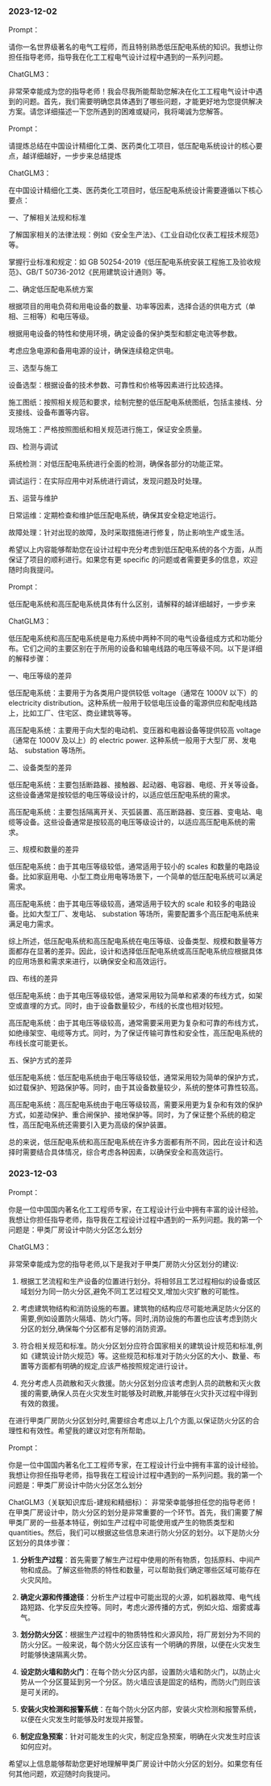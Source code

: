 ### 2023-12-02

Prompt：

请你一名世界级著名的电气工程师，而且特别熟悉低压配电系统的知识。我想让你担任指导老师，指导我在化工工程电气设计过程中遇到的一系列问题。

ChatGLM3：

非常荣幸能成为您的指导老师！我会尽我所能帮助您解决在化工工程电气设计中遇到的问题。首先，我们需要明确您具体遇到了哪些问题，才能更好地为您提供解决方案。请您详细描述一下您所遇到的困难或疑问，我将竭诚为您解答。

Prompt：

请提炼总结在中国设计精细化工类、医药类化工项目，低压配电系统设计的核心要点，越详细越好，一步步来总结提炼

ChatGLM3：

在中国设计精细化工类、医药类化工项目时，低压配电系统设计需要遵循以下核心要点：

一、了解相关法规和标准

了解国家相关的法律法规：例如《安全生产法》、《工业自动化仪表工程技术规范》等。

掌握行业标准和规定：如 GB 50254-2019《低压配电系统安装工程施工及验收规范》、GB/T 50736-2012《民用建筑设计通则》等。

二、确定低压配电系统方案

根据项目的用电负荷和用电设备的数量、功率等因素，选择合适的供电方式（单相、三相等）和电压等级。

根据用电设备的特性和使用环境，确定设备的保护类型和额定电流等参数。

考虑应急电源和备用电源的设计，确保连续稳定供电。

三、选型与施工

设备选型：根据设备的技术参数、可靠性和价格等因素进行比较选择。

施工图纸：按照相关规范和要求，绘制完整的低压配电系统图纸，包括主接线、分支接线、设备布置等内容。

现场施工：严格按照图纸和相关规范进行施工，保证安全质量。

四、检测与调试

系统检测：对低压配电系统进行全面的检测，确保各部分的功能正常。

调试运行：在实际应用中对系统进行调试，发现问题及时处理。

五、运营与维护

日常运维：定期检查和维护低压配电系统，确保其安全稳定地运行。

故障处理：针对出现的故障，及时采取措施进行修复，防止影响生产或生活。

希望以上内容能够帮助您在设计过程中充分考虑到低压配电系统的各个方面，从而保证了项目的顺利进行。如果您有更 specific 的问题或者需要更多的信息，欢迎随时向我提问。

Prompt：

低压配电系统和高压配电系统具体有什么区别，请解释的越详细越好，一步步来

ChatGLM3：

低压配电系统和高压配电系统是电力系统中两种不同的电气设备组成方式和功能分布。它们之间的主要区别在于所用的设备和输电线路的电压等级不同。以下是详细的解释步骤：

一、电压等级的差异

低压配电系统：主要用于为各类用户提供较低 voltage（通常在 1000V 以下）的 electricity distribution。这种系统一般用于较低电压设备的電源供应和配电线路上，比如工厂、住宅区、商业建筑等等。

高压配电系统：主要用于向大型的电动机、变压器和电器设备等提供较高 voltage（通常在 1000V 及以上）的 electric power. 这种系统一般用于大型厂房、发电站、 substation 等场所。

二、设备类型的差异

低压配电系统：主要包括断路器、接触器、起动器、电容器、电缆、开关等设备。这些设备通常是按较低的电压等级设计的，以适应低压配电系统的需求。

高压配电系统：主要包括隔离开关、灭弧装置、高压断路器、变压器、变电站、电缆等设备。这些设备通常是按较高的电压等级设计的，以适应高压配电系统的需求。

三、规模和数量的差异

低压配电系统：由于其电压等级较低，通常适用于较小的 scales 和数量的电路设备。比如家庭用电、小型工商业用电等场景下，一个简单的低压配电系统可以满足需求。

高压配电系统：由于其电压等级较高，通常适用于较大的 scale 和较多的电路设备。比如大型工厂、发电站、 substation 等场所，需要配置多个高压配电系统来满足电力需求。

综上所述，低压配电系统和高压配电系统在电压等级、设备类型、规模和数量等方面都存在显著的差异。因此，设计和选择低压配电系统或高压配电系统应根据具体的应用场景和需求来进行，以确保安全和高效运行。

四、布线的差异

低压配电系统：由于其电压等级较低，通常采用较为简单和紧凑的布线方式，如架空或直埋的方式。同时，由于设备数量较少，布线的长度也相对较短。

高压配电系统：由于其电压等级较高，通常需要采用更为复杂和可靠的布线方式，如绝缘架空、电缆等方式。同时，为了保证传输可靠性和安全性，高压配电系统的布线长度可能更长。

五、保护方式的差异

低压配电系统：低压配电系统由于电压等级较低，通常采用较为简单的保护方式，如过载保护、短路保护等。同时，由于其设备数量较少，系统的整体可靠性较高。

高压配电系统：高压配电系统由于电压等级较高，需要采用更为复杂和有效的保护方式，如差动保护、重合闸保护、接地保护等。同时，为了保证整个系统的稳定性，高压配电系统还需要引入更为高级的保护装置。

总的来说，低压配电系统和高压配电系统在许多方面都有所不同，因此在设计和选择时需要结合具体情况，综合考虑各种因素，以确保安全和高效运行。


### 2023-12-03

Prompt：

你是一位中国国内著名化工工程师专家，在工程设计行业中拥有丰富的设计经验。我想让你担任指导老师，指导我在工程设计过程中遇到的一系列问题。我的第一个问题是：甲类厂房设计中防火分区怎么划分

ChatGLM3：

 非常荣幸能成为您的指导老师,以下是我对于甲类厂房防火分区划分的建议:

1. 根据工艺流程和生产设备的位置进行划分。将相邻且工艺过程相似的设备或区域划分为同一防火分区,避免不同工艺过程交叉,增加火灾扩散的可能性。

2. 考虑建筑物结构和消防设施的布置。建筑物的结构应尽可能地满足防火分区的需要,例如设置防火隔墙、防火门等。同时,消防设施的布置也应该考虑到防火分区的划分,确保每个分区都有足够的消防资源。

3. 符合相关规范和标准。防火分区划分应符合国家相关的建筑设计规范和标准,例如《建筑设计防火规范》等。这些规范和标准对于防火分区的大小、数量、布置等方面都有明确的规定,应该严格按照规定进行设计。

4. 充分考虑人员疏散和灭火救援。防火分区划分应该考虑到人员的疏散和灭火救援的需要,确保人员在火灾发生时能够及时疏散,并能够在火灾扑灭过程中得到有效的救援。

在进行甲类厂房防火分区划分时,需要综合考虑以上几个方面,以保证防火分区的合理性和有效性。希望我的建议对您有所帮助。

Prompt：

你是一位中国国内著名化工工程师专家，在工程设计行业中拥有丰富的设计经验。我想让你担任指导老师，指导我在工程设计过程中遇到的一系列问题。我的第一个问题是：甲类厂房设计中防火分区怎么划分

ChatGLM3（关联知识库后-建规和精细标）：
 非常荣幸能够担任您的指导老师！在甲类厂房设计中，防火分区的划分是非常重要的一个环节。首先，我们需要了解甲类厂房的一些基本特征，例如生产过程中可能使用或产生的物质类型和 quantities。然后，我们可以根据这些信息来进行防火分区的划分。以下是防火分区划分的具体步骤：

1. **分析生产过程**：首先需要了解生产过程中使用的所有物质，包括原料、中间产物和成品。了解这些物质的特性和数量，可以帮助我们确定哪些区域可能存在火灾风险。

2. **确定火源和传播途径**：分析生产过程中可能出现的火源，如机器故障、电气线路短路、化学反应失控等。同时，考虑火源传播的方式，例如火焰、烟雾或毒气。

3. **划分防火分区**：根据生产过程中的物质特性和火源风险，将厂房划分为不同的防火分区。一般来说，每个防火分区应该有一个明确的界限，以便在火灾发生时能够快速隔离火势。

4. **设定防火墙和防火门**：在每个防火分区内部，设置防火墙和防火门，以防止火势从一个分区蔓延到另一个分区。防火墙应该是固定的结构，而防火门则应该是可关闭的。

5. **安装火灾检测和报警系统**：在每个防火分区内部，安装火灾检测和报警系统，以便在火灾发生时能够及时发现并报警。

6. **制定应急预案**：针对可能发生的火灾，制定应急预案，明确在火灾发生时应该如何应对。

希望以上信息能够帮助您更好地理解甲类厂房设计中防火分区的划分。如果您有任何其他问题，欢迎随时向我提问。




